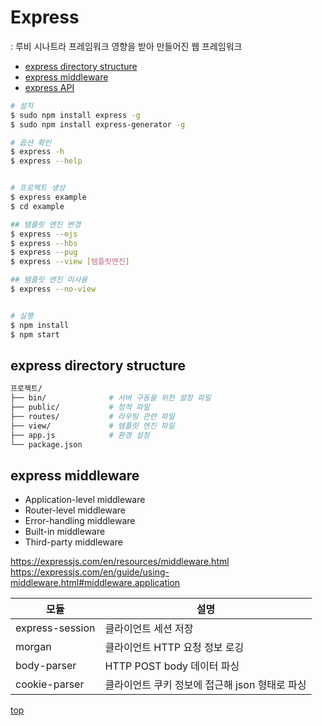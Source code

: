 # Express
: 루비 시나트라 프레임워크 영향을 받아 만들어진 웹 프레임워크      

- [express directory structure](#express-directory-structure)
- [express middleware](#express-middleware)
- [express API](./express-api.md)


```bash
# 설치
$ sudo npm install express -g
$ sudo npm install express-generator -g

# 옵션 확인
$ express -h
$ express --help


# 프로젝트 생성
$ express example
$ cd example

## 템플릿 엔진 변경
$ express --ejs
$ express --hbs
$ express --pug
$ express --view [템플릿엔진]

## 템플릿 엔진 미사용
$ express --no-view


# 실행
$ npm install
$ npm start
```



## express directory structure

```bash
프로젝트/
├── bin/              # 서버 구동을 위한 설정 파일
├── public/           # 정적 파일     
├── routes/           # 라우팅 관련 파일
├── view/             # 템플릿 엔진 파일
├── app.js            # 환경 설정
└── package.json
```



## express middleware

- Application-level middleware
- Router-level middleware
- Error-handling middleware
- Built-in middleware
- Third-party middleware

https://expressjs.com/en/resources/middleware.html
https://expressjs.com/en/guide/using-middleware.html#middleware.application


모듈 | 설명
---|---
express-session | 클라이언트 세션 저장
morgan          | 클라이언트 HTTP 요청 정보 로깅
body-parser     | HTTP POST body 데이터 파싱  
cookie-parser   | 클라이언트 쿠키 정보에 접근해 json 형태로 파싱  


[top](#)

